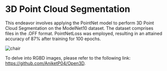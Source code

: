 # 3D Point Cloud Segmentation

This endeavor involves applying the PointNet model to perform 3D Point Cloud Segmentation on the ModelNet10 dataset. 
The dataset comprises files in the .OFF format. PointNetLoss was employed, resulting in an attained accuracy of 87% after training for 100 epochs. 

![chair](https://github.com/AniketP04/3D-PCD-/assets/128228805/4bed0927-8947-4b37-8160-9e3d167255e5)

To delve into RGBD images, please refer to the following link: https://github.com/AniketP04/Open3D.
